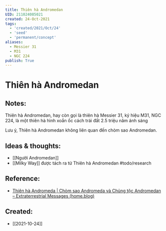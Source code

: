```yaml
---
title: Thiên hà Andromedan
UID: 211024085021
created: 24-Oct-2021
tags:
  - 'created/2021/Oct/24'
  - 'seed'
  - 'permanent/concept'
aliases:
  - Messier 31
  - M31
  - NGC 224
publish: True
---
```

# Thiên hà Andromedan

## Notes:
Thiên hà Andromedan, hay còn gọi là thiên hà Messier 31, ký hiệu M31, NGC 224, là một thiên hà hình xoắn ốc cách trái đất 2.5 triệu năm ánh sáng

Lưu ý, Thiên hà Andromedan không liên quan đến chòm sao Andromedan.

## Ideas & thoughts:
- [[Người Andromedan]]
- [[Milky Way]] được tách ra từ Thiên hà Andromedan #todo/research 

## Reference:
- [Thiên hà Andromeda | Chòm sao Andromeda và Chủng tộc Andromedan – Extraterrestrial Messages (home.blog)](https://extraterrestrialbeing.home.blog/2020/08/04/thien-ha-andromeda-chom-sao-andromeda-va-chung-toc-andromedan/)
## Created:
- [[2021-10-24]]
